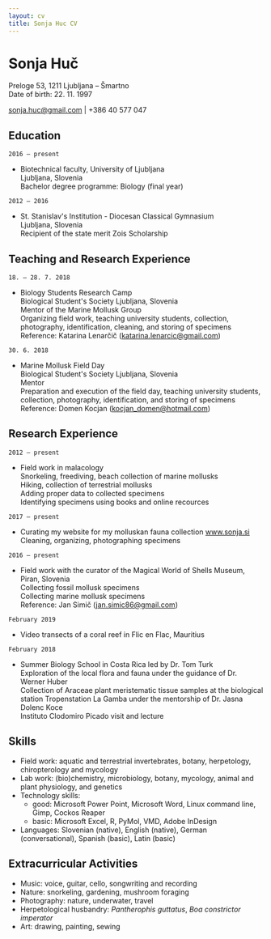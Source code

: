 ```yaml
---
layout: cv
title: Sonja Huc CV
---
```

# Sonja Huč
Preloge 53, 1211 Ljubljana – Šmartno  
Date of birth: 22. 11. 1997

<div id="webaddress">
<a href="sonja.huc@gmail.com">sonja.huc@gmail.com</a>
| +386 40 577 047
</div>


## Education

`2016 – present`
- Biotechnical faculty, University of Ljubljana  
Ljubljana, Slovenia  
Bachelor degree programme: Biology (final year)

`2012 – 2016`
- St. Stanislav's Institution - Diocesan Classical Gymnasium  
Ljubljana, Slovenia  
Recipient of the state merit Zois Scholarship

## Teaching and Research Experience

`18. – 28. 7. 2018`
- Biology Students Research Camp  
Biological Student's Society Ljubljana, Slovenia  
Mentor of the Marine Mollusk Group  
Organizing field work, teaching university students, collection, photography, identification, cleaning, and storing of specimens  
Reference: Katarina Lenarčič ([katarina.lenarcic@gmail.com](katarina.lenarcic@gmail.com))

`30. 6. 2018`
- Marine Mollusk Field Day  
Biological Student's Society Ljubljana, Slovenia  
Mentor  
Preparation and execution of the field day, teaching university students, collection, photography, identification, and storing of specimens  
Reference: Domen Kocjan ([kocjan_domen@hotmail.com](kocjan_domen@hotmail.com))

## Research Experience

`2012 – present`
- Field work in malacology  
Snorkeling, freediving, beach collection of marine mollusks  
Hiking, collection of terrestrial mollusks  
Adding proper data to collected specimens  
Identifying specimens using books and online recources

`2017 – present`
- Curating my website for my molluskan fauna collection www.sonja.si  
Cleaning, organizing, photographing specimens

`2016 – present`
- Field work with the curator of the Magical World of Shells Museum, Piran, Slovenia  
Collecting fossil mollusk specimens  
Collecting marine mollusk specimens  
Reference: Jan Simič ([jan.simic86@gmail.com](jan.simic86@gmail.com))

`February 2019`
- Video transects of a coral reef in Flic en Flac, Mauritius

`February 2018`
- Summer Biology School in Costa Rica led by Dr. Tom Turk  
Exploration of the local flora and fauna under the guidance of Dr. Werner Huber  
Collection of Araceae plant meristematic tissue samples at the biological station Tropenstation La Gamba under the mentorship of Dr. Jasna Dolenc Koce  
Instituto Clodomiro Picado visit and lecture

## Skills

- Field work: aquatic and terrestrial invertebrates, botany, herpetology, chiropterology and mycology
- Lab work: (bio)chemistry, microbiology, botany, mycology, animal and plant physiology, and genetics
- Technology skills:
     - good: Microsoft Power Point, Microsoft Word, Linux command line, Gimp, Cockos Reaper
     - basic: Microsoft Excel, R, PyMol, VMD, Adobe InDesign
- Languages: Slovenian (native), English (native), German (conversational), Spanish (basic), Latin (basic)

## Extracurricular Activities

- Music: voice, guitar, cello, songwriting and recording
- Nature: snorkeling, gardening, mushroom foraging
- Photography: nature, underwater, travel
- Herpetological husbandry: *Pantherophis guttatus*, *Boa constrictor imperator*
- Art: drawing, painting, sewing

<!-- ### Footer

Last updated: Aug 2019 -->


